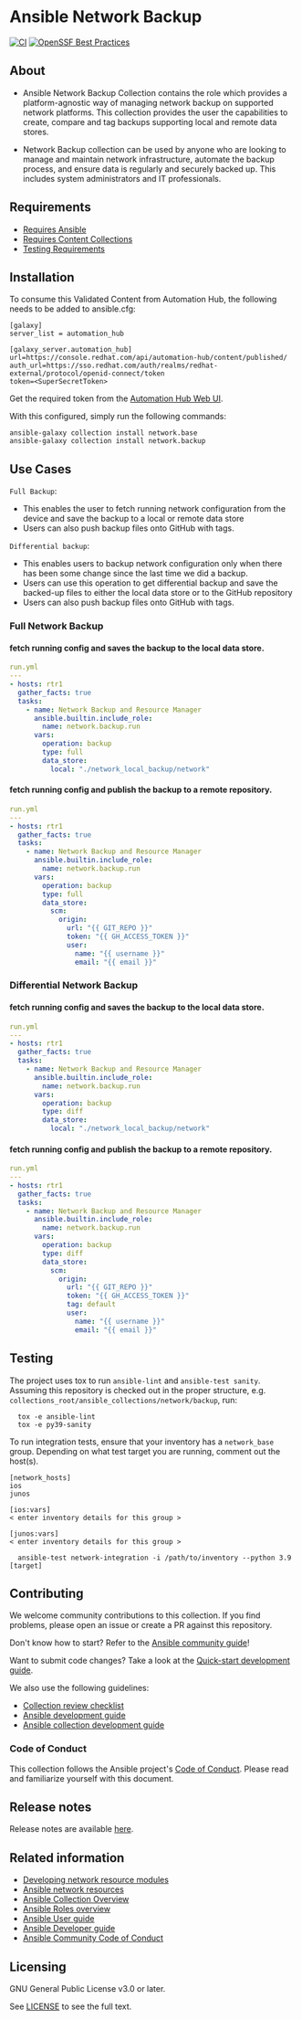 
# Ansible Network Backup
[![CI](https://github.com/ansible-network/network.backup/actions/workflows/tests.yml/badge.svg?event=schedule)](https://github.com/ansible-network/network.backup/actions/workflows/tests.yml)
[![OpenSSF Best Practices](https://bestpractices.coreinfrastructure.org/projects/7404/badge)](https://bestpractices.coreinfrastructure.org/projects/7404)


## About
- Ansible Network Backup Collection contains the role which provides a platform-agnostic way of managing network backup on supported network platforms. This collection provides the user the capabilities to create, compare and tag backups supporting local and remote data stores.

- Network Backup collection can be used by anyone who are looking to manage and maintain network infrastructure, automate the backup process, and ensure data is regularly and securely backed up. This includes system administrators and IT professionals.

## Requirements
- [Requires Ansible](https://github.com/redhat-cop/network.backup/blob/main/meta/runtime.yml)
- [Requires Content Collections](https://github.com/redhat-cop/network.backup/blob/main/galaxy.yml#L5https://forum.ansible.com/c/news/5/none)
- [Testing Requirements](https://github.com/redhat-cop/network.backup/blob/main/test-requirements.txt)

## Installation
To consume this Validated Content from Automation Hub, the following needs to be added to ansible.cfg:
```
[galaxy]
server_list = automation_hub

[galaxy_server.automation_hub]
url=https://console.redhat.com/api/automation-hub/content/published/
auth_url=https://sso.redhat.com/auth/realms/redhat-external/protocol/openid-connect/token
token=<SuperSecretToken>
```

Get the required token from the [Automation Hub Web UI](https://console.redhat.com/ansible/automation-hub/token).

With this configured, simply run the following commands:

```
ansible-galaxy collection install network.base
ansible-galaxy collection install network.backup
```

## Use Cases

`Full Backup`:
- This enables the user to fetch running network configuration from the device and save the backup to a local or remote data store
- Users can also push backup files onto GitHub with tags.
 
`Differential backup`:
- This enables users to backup network configuration only when there has been some change since the last time we did a backup.
- Users can use this operation to get differential backup and save the backed-up files to either the local data store or to the GitHub repository
- Users can also push backup files onto GitHub with tags.


### Full Network Backup

#### fetch running config and saves the backup to the local data store.
```yaml
run.yml
---
- hosts: rtr1
  gather_facts: true
  tasks:
    - name: Network Backup and Resource Manager
      ansible.builtin.include_role:
        name: network.backup.run
      vars:
        operation: backup
        type: full
        data_store:
          local: "./network_local_backup/network"
```

#### fetch running config and publish the backup to a remote repository.
```yaml
run.yml
---
- hosts: rtr1
  gather_facts: true
  tasks:
    - name: Network Backup and Resource Manager
      ansible.builtin.include_role:
        name: network.backup.run
      vars:
        operation: backup
        type: full
        data_store:
          scm:  
            origin:
              url: "{{ GIT_REPO }}"
              token: "{{ GH_ACCESS_TOKEN }}"
              user:
                name: "{{ username }}"
                email: "{{ email }}"
```

### Differential Network Backup

#### fetch running config and saves the backup to the local data store.
```yaml
run.yml
---
- hosts: rtr1
  gather_facts: true
  tasks:
    - name: Network Backup and Resource Manager
      ansible.builtin.include_role:
        name: network.backup.run
      vars:
        operation: backup
        type: diff
        data_store:
          local: "./network_local_backup/network"
```

#### fetch running config and publish the backup to a remote repository.
```yaml
run.yml
---
- hosts: rtr1
  gather_facts: true
  tasks:
    - name: Network Backup and Resource Manager
      ansible.builtin.include_role:
        name: network.backup.run
      vars:
        operation: backup
        type: diff
        data_store:
          scm:  
            origin:
              url: "{{ GIT_REPO }}"
              token: "{{ GH_ACCESS_TOKEN }}"
              tag: default 
              user:
                name: "{{ username }}"
                email: "{{ email }}"
```

## Testing

The project uses tox to run `ansible-lint` and `ansible-test sanity`.
Assuming this repository is checked out in the proper structure,
e.g. `collections_root/ansible_collections/network/backup`, run:

```shell
  tox -e ansible-lint
  tox -e py39-sanity
```

To run integration tests, ensure that your inventory has a `network_base` group.
Depending on what test target you are running, comment out the host(s).

```shell
[network_hosts]
ios
junos

[ios:vars]
< enter inventory details for this group >

[junos:vars]
< enter inventory details for this group >
```

```shell
  ansible-test network-integration -i /path/to/inventory --python 3.9 [target]
```

## Contributing

We welcome community contributions to this collection. If you find problems, please open an issue or create a PR against this repository.

Don't know how to start? Refer to the [Ansible community guide](https://docs.ansible.com/ansible/devel/community/index.html)!

Want to submit code changes? Take a look at the [Quick-start development guide](https://docs.ansible.com/ansible/devel/community/create_pr_quick_start.html).

We also use the following guidelines:

* [Collection review checklist](https://docs.ansible.com/ansible/devel/community/collection_contributors/collection_reviewing.html)
* [Ansible development guide](https://docs.ansible.com/ansible/devel/dev_guide/index.html)
* [Ansible collection development guide](https://docs.ansible.com/ansible/devel/dev_guide/developing_collections.html#contributing-to-collections)

### Code of Conduct
This collection follows the Ansible project's
[Code of Conduct](https://docs.ansible.com/ansible/devel/community/code_of_conduct.html).
Please read and familiarize yourself with this document.

## Release notes

Release notes are available [here](https://github.com/redhat-cop/network.backup/blob/main/CHANGELOG.rst).

## Related information

- [Developing network resource modules](https://docs.ansible.com/ansible/latest/network/dev_guide/developing_resource_modules_network.html#developing-resource-modules)
- [Ansible network resources](https://docs.ansible.com/ansible/latest/network/getting_started/network_resources.html)
- [Ansible Collection Overview](https://github.com/ansible-collections/overview)
- [Ansible Roles overview](https://docs.ansible.com/ansible/2.9/user_guide/playbooks_reuse_roles.html)
- [Ansible User guide](https://docs.ansible.com/ansible/latest/user_guide/index.html)
- [Ansible Developer guide](https://docs.ansible.com/ansible/latest/dev_guide/index.html)
- [Ansible Community Code of Conduct](https://docs.ansible.com/ansible/latest/community/code_of_conduct.html)

## Licensing

GNU General Public License v3.0 or later.

See [LICENSE](https://www.gnu.org/licenses/gpl-3.0.txt) to see the full text.
